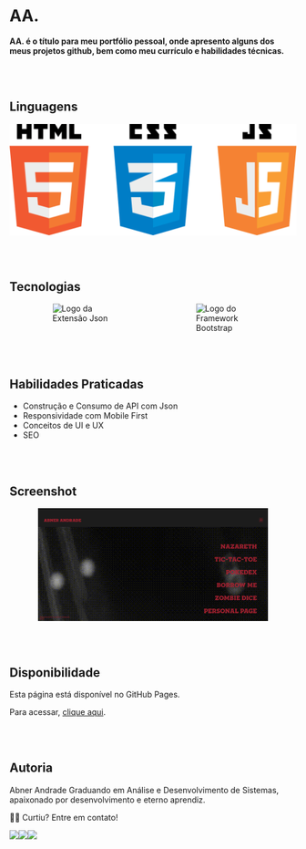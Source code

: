 # AA.

**AA. é o título para meu portfólio pessoal, onde apresento alguns dos meus projetos github, bem como meu currículo e habilidades técnicas.**

<br><br>
## Linguagens

<div style="display: flex; max-width: 100%; justify-content: space-around;">
  <img style="width:100%;" src="./to_readme/html-css-js.png">
</div>

<br><br>
## Tecnologias

<div style="display: flex; max-width: 100%; justify-content: space-around;">
    <img style="width:20%;" src="https://img.icons8.com/color-glass/96/null/json.png" alt="Logo da Extensão Json">
    <img style="width:20%;" src="https://img.icons8.com/color/96/null/bootstrap.png" alt="Logo do Framework Bootstrap">
</div>

<br><br>
## Habilidades Praticadas

- Construção e Consumo de API com Json
- Responsividade com Mobile First
- Conceitos de UI e UX
- SEO


<br><br>
## Screenshot

<div style="display: flex; max-width: 100%; justify-content: space-around;">
    <img style="height: auto; width: 80%;" src="./to_readme/screenshot.png" alt="Print da página">
</div>


<br><br>
## Disponibilidade

Esta página está disponível no GitHub Pages. 

Para acessar, <a href = "https://aa-abnerandrade.github.io/aa_portfolio/" target="_blank">clique aqui</a>.

<br><br>
## Autoria

Abner Andrade Graduando em Análise e Desenvolvimento de Sistemas, apaixonado por desenvolvimento e eterno aprendiz.

👋🏽 Curtiu? Entre em contato!
<div style="display: flex">
  <a href = "https://www.linkedin.com/in/abnerandrade/"><img src="https://img.icons8.com/color/64/null/linkedin-circled--v1.png" target="_blank"></a>
  <a href = "https://api.whatsapp.com/send?phone=5521973257039&text=Oi,%20Abner.%20Curti%20teu%20Portfólio.%20%20Vamos%20trabalhar%20juntos?"><img src="https://img.icons8.com/color/64/null/whatsapp--v1.png" target="_blank"></a>
  <a href = "mailto:aa.abnerandrade@outlook.com.br"><img src="https://img.icons8.com/fluency/64/null/microsoft-outlook-2019.png" target="_blank"></a>
</div>

